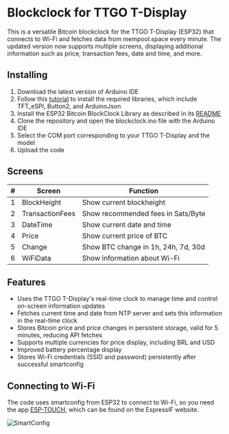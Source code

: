 # Blockclock for TTGO T-Display

This is a versatile Bitcoin blockclock for the TTGO T-Display (ESP32) that connects to Wi-Fi and fetches data from mempool.space every minute. The updated version now supports multiple screens, displaying additional information such as price, transaction fees, date and time, and more.

## Installing

1. Download the latest version of Arduino IDE
2. Follow this [tutorial](https://github.com/Xinyuan-LilyGO/TTGO-T-Display/blob/master/README.MD) to install the required libraries, which include TFT_eSPI, Button2, and ArduinoJson
3. Install the ESP32 Bitcoin BlockClock Library as described in its [README](https://github.com/SatsCzar/ESP32-Bitcoin-BlockClock-Library)
4. Clone the repository and open the blockclock.ino file with the Arduino IDE
5. Select the COM port corresponding to your TTGO T-Display and the model
6. Upload the code

## Screens

| #   | Screen          | Function                           |
| --- | --------------- | ---------------------------------- |
| 1   | BlockHeight     | Show current blockheight           |
| 2   | TransactionFees | Show recommended fees in Sats/Byte |
| 3   | DateTime        | Show current date and time         |
| 4   | Price           | Show current price of BTC          |
| 5   | Change          | Show BTC change in 1h, 24h, 7d, 30d |
| 6   | WiFiData        | Show information about Wi-Fi       |

## Features

- Uses the TTGO T-Display's real-time clock to manage time and control on-screen information updates
- Fetches current time and date from NTP server and sets this information in the real-time clock
- Stores Bitcoin price and price changes in persistent storage, valid for 5 minutes, reducing API fetches
- Supports multiple currencies for price display, including BRL and USD
- Improved battery percentage display
- Stores Wi-Fi credentials (SSID and password) persistently after successful smartconfig

## Connecting to Wi-Fi

The code uses smartconfig from ESP32 to connect to Wi-Fi, so you need the app [ESP-TOUCH](https://www.espressif.com/en/products/software/esp-touch/resources), which can be found on the EspressIF website.

![SmartConfig](https://www.espressif.com/sites/default/files/faq/screen_shot_2016-04-27_at_1.30.27_pm_0.png)
